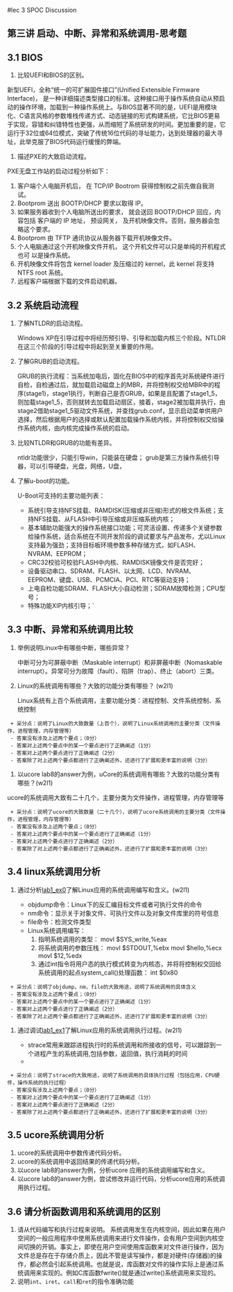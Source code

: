 #lec 3 SPOC Discussion

## 第三讲 启动、中断、异常和系统调用-思考题

## 3.1 BIOS
 1. 比较UEFI和BIOS的区别。

  新型UEFI，全称“统一的可扩展固件接口”(Unified Extensible Firmware Interface)， 是一种详细描述类型接口的标准。这种接口用于操作系统自动从预启动的操作环境，加载到一种操作系统上。与BIOS显著不同的是，UEFI是用模块化、C语言风格的参数堆栈传递方式、动态链接的形式构建系统，它比BIOS更易于实现，容错和纠错特性也更强，从而缩短了系统研发的时间。更加重要的是，它运行于32位或64位模式，突破了传统16位代码的寻址能力，达到处理器的最大寻址，此举克服了BIOS代码运行缓慢的弊端。

 1. 描述PXE的大致启动流程。

  PXE无盘工作站的启动过程分析如下：
  1. 客户端个人电脑开机后， 在 TCP/IP Bootrom 获得控制权之前先做自我测试。
  2. Bootprom 送出 BOOTP/DHCP 要求以取得 IP。
  3. 如果服务器收到个人电脑所送出的要求， 就会送回 BOOTP/DHCP 回应，内容包括
  客户端的 IP 地址， 预设网关， 及开机映像文件。否则，服务器会忽略这个要求。
  4. Bootprom 由 TFTP 通讯协议从服务器下载开机映像文件。
  5. 个人电脑通过这个开机映像文件开机， 这个开机文件可以只是单纯的开机程式也可
  以是操作系统。
  6. 开机映像文件将包含 kernel loader 及压缩过的 kernel，此 kernel 将支持NTFS root
  系统。
  7. 远程客户端根据下载的文件启动机器。


## 3.2 系统启动流程
 1. 了解NTLDR的启动流程。
    
    Windows XP在引导过程中将经历预引导、引导和加载内核三个阶段。NTLDR在这三个阶段的引导过程中将起到至关重要的作用。
 1. 了解GRUB的启动流程。
    
    GRUB的执行流程：当系统加电后，固化在BIOS中的程序首先对系统硬件进行自检，自检通过后，就加载启动磁盘上的MBR，并将控制权交给MBR中的程序(stage1)，stage1执行，判断自己是否GRUB，如果是且配置了stage1_5，则加载stage1_5，否则就转去加载启动扇区，接着，stage2被加载并执行，由stage2借助stage1_5驱动文件系统，并查找grub.conf，显示启动菜单供用户选择，然后根据用户的选择或默认配置加载操作系统内核，并将控制权交给操作系统内核，由内核完成操作系统的启动。
 1. 比较NTLDR和GRUB的功能有差异。
    
    ntldr功能很少，只能引导win，只能装在硬盘；
    grub是第三方操作系统引导器，可以引导硬盘，光盘，网络，U盘，
 1. 了解u-boot的功能。
    
    U-Boot可支持的主要功能列表：
    * 系统引导支持NFS挂载、RAMDISK(压缩或非压缩)形式的根文件系统；支持NFS挂载、从FLASH中引导压缩或非压缩系统内核；
    * 基本辅助功能强大的操作系统接口功能；可灵活设置、传递多个关键参数给操作系统，适合系统在不同开发阶段的调试要求与产品发布，尤以Linux支持最为强劲；支持目标板环境参数多种存储方式，如FLASH、NVRAM、EEPROM；
    * CRC32校验可校验FLASH中内核、RAMDISK镜像文件是否完好；
    * 设备驱动串口、SDRAM、FLASH、以太网、LCD、NVRAM、EEPROM、键盘、USB、PCMCIA、PCI、RTC等驱动支持；
    * 上电自检功能SDRAM、FLASH大小自动检测；SDRAM故障检测；CPU型号；
    * 特殊功能XIP内核引导；`

## 3.3 中断、异常和系统调用比较
 1. 举例说明Linux中有哪些中断，哪些异常？
    
    中断可分为可屏蔽中断（Maskable interrupt）和非屏蔽中断（Nomaskable interrupt）。异常可分为故障（fault）、陷阱（trap）、终止（abort）三类。
 1. Linux的系统调用有哪些？大致的功能分类有哪些？  (w2l1)

    Linux系统有上百个系统调用，主要功能分类：进程控制、文件系统控制、系统控制
 ```
  + 采分点：说明了Linux的大致数量（上百个），说明了Linux系统调用的主要分类（文件操作，进程管理，内存管理等）
  - 答案没有涉及上述两个要点；（0分）
  - 答案对上述两个要点中的某一个要点进行了正确阐述（1分）
  - 答案对上述两个要点进行了正确阐述（2分）
  - 答案除了对上述两个要点都进行了正确阐述外，还进行了扩展和更丰富的说明（3分）
 ```
 
 1. 以ucore lab8的answer为例，uCore的系统调用有哪些？大致的功能分类有哪些？(w2l1)
  
  ucore的系统调用大致有二十几个，主要分类为文件操作，进程管理，内存管理等
 ```
  + 采分点：说明了ucore的大致数量（二十几个），说明了ucore系统调用的主要分类（文件操作，进程管理，内存管理等）
  - 答案没有涉及上述两个要点；（0分）
  - 答案对上述两个要点中的某一个要点进行了正确阐述（1分）
  - 答案对上述两个要点进行了正确阐述（2分）
  - 答案除了对上述两个要点都进行了正确阐述外，还进行了扩展和更丰富的说明（3分）
 ```
 
## 3.4 linux系统调用分析
 1. 通过分析[lab1_ex0](https://github.com/chyyuu/ucore_lab/blob/master/related_info/lab1/lab1-ex0.md)了解Linux应用的系统调用编写和含义。(w2l1)
    
    * objdump命令：Linux下的反汇编目标文件或者可执行文件的命令
    * nm命令：显示关于对象文件、可执行文件以及对象文件库里的符号信息
    * file命令：检测文件类型
    * Linux系统调用编写：
        1. 指明系统调用的类型：
            movl  $SYS_write,%eax
        2. 将系统调用的参数压栈：
            movl  $STDOUT,%ebx
            movl  $hello,%ecx
            movl  $12,%edx
        5. 通过int指令将用户态的执行模式转变为内核态，并将将控制权交回给系统调用的起点system_call()处理函数：
            int $0x80   

 ```
  + 采分点：说明了objdump，nm，file的大致用途，说明了系统调用的具体含义
  - 答案没有涉及上述两个要点；（0分）
  - 答案对上述两个要点中的某一个要点进行了正确阐述（1分）
  - 答案对上述两个要点进行了正确阐述（2分）
  - 答案除了对上述两个要点都进行了正确阐述外，还进行了扩展和更丰富的说明（3分）
 
 ```
 
 1. 通过调试[lab1_ex1](https://github.com/chyyuu/ucore_lab/blob/master/related_info/lab1/lab1-ex1.md)了解Linux应用的系统调用执行过程。(w2l1)
 
    * strace常用来跟踪进程执行时的系统调用和所接收的信号，可以跟踪到一个进程产生的系统调用,包括参数，返回值，执行消耗的时间
    * 

 ```
  + 采分点：说明了strace的大致用途，说明了系统调用的具体执行过程（包括应用，CPU硬件，操作系统的执行过程）
  - 答案没有涉及上述两个要点；（0分）
  - 答案对上述两个要点中的某一个要点进行了正确阐述（1分）
  - 答案对上述两个要点进行了正确阐述（2分）
  - 答案除了对上述两个要点都进行了正确阐述外，还进行了扩展和更丰富的说明（3分）
 ```
 
## 3.5 ucore系统调用分析
 1. ucore的系统调用中参数传递代码分析。
 1. ucore的系统调用中返回结果的传递代码分析。
 1. 以ucore lab8的answer为例，分析ucore 应用的系统调用编写和含义。
 1. 以ucore lab8的answer为例，尝试修改并运行代码，分析ucore应用的系统调用执行过程。
 
## 3.6 请分析函数调用和系统调用的区别
 1. 请从代码编写和执行过程来说明。
 系统调用发生在内核空间，因此如果在用户空间的一般应用程序中使用系统调用来进行文件操作，会有用户空间到内核空间切换的开销。事实上，即使在用户空间使用库函数来对文件进行操作，因为文件总是存在于存储介质上，因此不管是读写操作，都是对硬件(存储器)的操作，都必然会引起系统调用。也就是说，库函数对文件的操作实际上是通过系统调用来实现的。例如C库函数fwrite()就是通过write()系统调用来实现的。
   1. 说明`int`、`iret`、`call`和`ret`的指令准确功能
 
